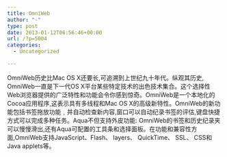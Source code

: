```yaml
---
title: OmniWeb
author: "-"
type: post
date: 2013-01-12T06:56:46+00:00
url: /?p=5004
categories:
  - Uncategorized

---
```

OmniWeb历史比Mac OS X还要长,可追溯到上世纪九十年代。纵观其历史, OmniWeb一直是下一代OS X平台某些特定技术的出色技术集合。这个选择性Web浏览器提供的广泛特性和功能会令你感到惊奇。OmniWeb是一个本地化的Cocoa应用程序,这表示具有多线程和Mac OS X的高级新特性。OmniWeb的新功能包括书签拖放功能﹐并自动检查新内容,窗口可以自动纪录书签的评估,键盘快捷方式可以完成多种任务。Aqua不但支持外皮功能: OmniWeb的书签和历史纪录夹可以慢慢滑出,还有Aqua可配置的工具条和选择面板。在功能和兼容性方面,OmniWeb支持JavaScript、Flash、 layers、 QuickTime、 SSL、 CSS和Java applets等。